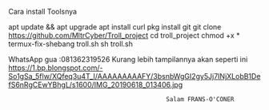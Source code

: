 Cara install Toolsnya

apt update && apt upgrade
apt install curl
pkg install git
git clone https://github.com/MltrCyber/Troll_project
cd troll_project
chmod +x *
termux-fix-shebang troll.sh
sh troll.sh

WhatsApp gua :081362319526
Kurang lebih tampilannya akan seperti ini 
https://1.bp.blongspot.com/-So1gSa_5flw/XQfeq3u4T_I/AAAAAAAAAFY/3bsnbWgGI2gy5Jj7INjXLobB1DefS6nRgCEwYBhgL/s1600/IMG_20190618_013406.jpg

    
	
	
	
	
												Salam FRANS-O'CONER 